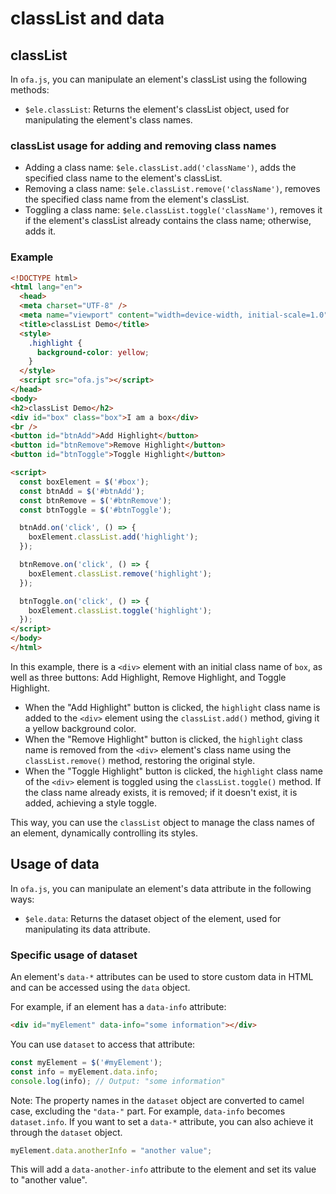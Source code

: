 # classList and data

## classList

In `ofa.js`, you can manipulate an element's classList using the following methods: 
- `$ele.classList`: Returns the element's classList object, used for manipulating the element's class names.

### classList usage for adding and removing class names 

- Adding a class name: `$ele.classList.add('className')`, adds the specified class name to the element's classList. 
- Removing a class name: `$ele.classList.remove('className')`, removes the specified class name from the element's classList. 
- Toggling a class name: `$ele.classList.toggle('className')`, removes it if the element's classList already contains the class name; otherwise, adds it.

### Example

```html
<!DOCTYPE html>
<html lang="en">
  <head>
  <meta charset="UTF-8" />
  <meta name="viewport" content="width=device-width, initial-scale=1.0" />
  <title>classList Demo</title>
  <style>
    .highlight {
      background-color: yellow;
    }
  </style>
  <script src="ofa.js"></script>
</head>
<body>
<h2>classList Demo</h2>
<div id="box" class="box">I am a box</div>
<br />
<button id="btnAdd">Add Highlight</button>
<button id="btnRemove">Remove Highlight</button>
<button id="btnToggle">Toggle Highlight</button>

<script>
  const boxElement = $('#box');
  const btnAdd = $('#btnAdd');
  const btnRemove = $('#btnRemove');
  const btnToggle = $('#btnToggle');

  btnAdd.on('click', () => {
    boxElement.classList.add('highlight');
  });

  btnRemove.on('click', () => {
    boxElement.classList.remove('highlight');
  });

  btnToggle.on('click', () => {
    boxElement.classList.toggle('highlight');
  });
</script>
</body>
</html>
```

In this example, there is a `<div>` element with an initial class name of `box`, as well as three buttons: Add Highlight, Remove Highlight, and Toggle Highlight. 
- When the "Add Highlight" button is clicked, the `highlight` class name is added to the `<div>` element using the `classList.add()` method, giving it a yellow background color. 
- When the "Remove Highlight" button is clicked, the `highlight` class name is removed from the `<div>` element's class name using the `classList.remove()` method, restoring the original style. 
- When the "Toggle Highlight" button is clicked, the `highlight` class name of the `<div>` element is toggled using the `classList.toggle()` method. If the class name already exists, it is removed; if it doesn't exist, it is added, achieving a style toggle.

This way, you can use the `classList` object to manage the class names of an element, dynamically controlling its styles.

## Usage of data

In `ofa.js`, you can manipulate an element's data attribute in the following ways: 
- `$ele.data`: Returns the dataset object of the element, used for manipulating its data attribute.

### Specific usage of dataset

An element's `data-*` attributes can be used to store custom data in HTML and can be accessed using the `data` object.

For example, if an element has a `data-info` attribute:

```html
<div id="myElement" data-info="some information"></div>
```

You can use `dataset` to access that attribute:

```javascript
const myElement = $('#myElement');
const info = myElement.data.info;
console.log(info); // Output: "some information"
```

Note: The property names in the `dataset` object are converted to camel case, excluding the `"data-"` part. For example, `data-info` becomes `dataset.info`. If you want to set a `data-*` attribute, you can also achieve it through the `dataset` object.

```javascript
myElement.data.anotherInfo = "another value";
```

This will add a `data-another-info` attribute to the element and set its value to "another value".


